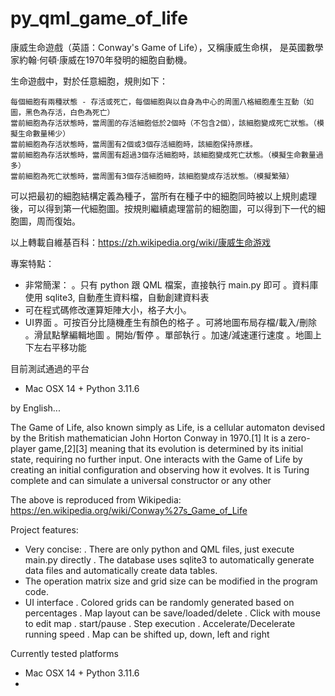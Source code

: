 # py_qml_game_of_life
康威生命遊戲（英語：Conway's Game of Life），又稱康威生命棋，
是英國數學家約翰·何頓·康威在1970年發明的細胞自動機。

生命遊戲中，對於任意細胞，規則如下：

    每個細胞有兩種狀態 - 存活或死亡，每個細胞與以自身為中心的周圍八格細胞產生互動（如圖，黑色為存活，白色為死亡）
    當前細胞為存活狀態時，當周圍的存活細胞低於2個時（不包含2個），該細胞變成死亡狀態。（模擬生命數量稀少）
    當前細胞為存活狀態時，當周圍有2個或3個存活細胞時，該細胞保持原樣。
    當前細胞為存活狀態時，當周圍有超過3個存活細胞時，該細胞變成死亡狀態。（模擬生命數量過多）
    當前細胞為死亡狀態時，當周圍有3個存活細胞時，該細胞變成存活狀態。（模擬繁殖）

可以把最初的細胞結構定義為種子，當所有在種子中的細胞同時被以上規則處理後，可以得到第一代細胞圖。按規則繼續處理當前的細胞圖，可以得到下一代的細胞圖，周而復始。

以上轉載自維基百科：https://zh.wikipedia.org/wiki/康威生命游戏

專案特點：

  * 非常簡潔：
    。只有 python 跟 QML 檔案，直接執行 main.py 即可
    。資料庫使用 sqlite3, 自動產生資料檔，自動創建資料表
  * 可在程式碼修改運算矩陣大小，格子大小。
* UI界面
    。可按百分比隨機產生有顏色的格子
    。可將地圖布局存檔/載入/刪除
    。滑鼠點擊編輯地圖
    。開始/暫停
    。單部執行
    。加速/減速運行速度
    。地圖上下左右平移功能

目前測試通過的平台

  * Mac OSX 14 + Python 3.11.6 

by English...

The Game of Life, also known simply as Life, is a cellular automaton devised by the 
British mathematician John Horton Conway in 1970.[1] It is a zero-player game,[2][3] meaning that 
its evolution is determined by its initial state, requiring no further input. 
One interacts with the Game of Life by creating an initial configuration and observing how it evolves. 
It is Turing complete and can simulate a universal constructor or any other

The above is reproduced from Wikipedia: https://en.wikipedia.org/wiki/Conway%27s_Game_of_Life

Project features:

   * Very concise:
     . There are only python and QML files, just execute main.py directly
     . The database uses sqlite3 to automatically generate data files and automatically create data tables.
   * The operation matrix size and grid size can be modified in the program code.
   * UI interface
        . Colored grids can be randomly generated based on percentages
        . Map layout can be save/loaded/delete
        . Click with mouse to edit map
        . start/pause
        . Step execution
        . Accelerate/Decelerate running speed
        . Map can be shifted up, down, left and right

Currently tested platforms

   * Mac OSX 14 + Python 3.11.6
   * 